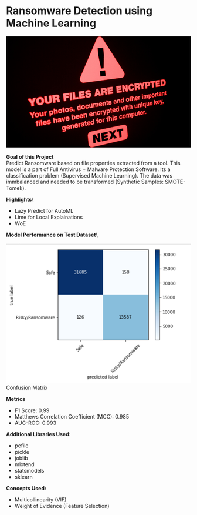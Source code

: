 # Ransomware Detection using Machine Learning

![Ransomware](Photos/header.jpg)

**Goal of this Project**\
Predict Ransomware based on file properties extracted from a tool. This model is a part of Full Antivirus + Malware Protection Software.
Its a classification problem (Supervised Machine Learning). The data was immbalanced and needed to be transformed (Synthetic Samples: SMOTE-Tomek).


**Highlights**\
* Lazy Predict for AutoML
* Lime for Local Explainations
* WoE 

**Model Performance on Test Dataset**\

![Ransomware](Photos/confusion_matrix.png)
Confusion Matrix 

**Metrics**
* F1 Score: 0.99
* Matthews Correlation Coefficient (MCC): 0.985
* AUC-ROC: 0.993



**Additional Libraries Used:**
* pefile
* pickle
* joblib
* mlxtend
* statsmodels
* sklearn

**Concepts Used:**
* Multicollinearity (VIF)
* Weight of Evidence (Feature Selection)

